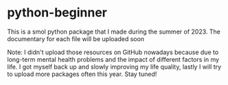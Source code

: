 # python-beginner

This is a smol python package that I made during the summer of 2023. The documentary for each file will be uploaded soon

Note: I didn't upload those resources on GitHub nowadays because due to long-term mental health problems and the impact of different factors in my life. 
I got myself back up and slowly improving my life quality, lastly I will try to upload more packages often this year. Stay tuned!
